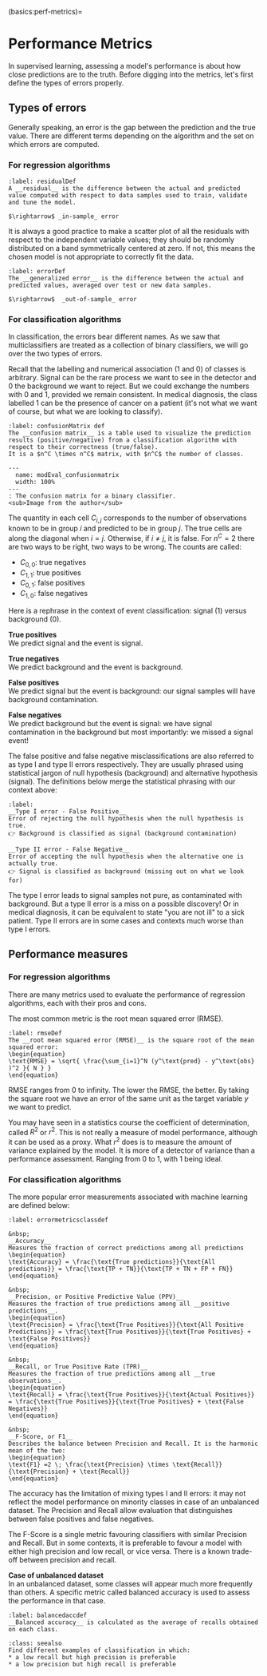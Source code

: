 (basics:perf-metrics)=
# Performance Metrics

In supervised learning, assessing a model's performance is about how close predictions are to the truth. Before digging into the metrics, let's first define the types of errors properly.

## Types of errors
Generally speaking, an error is the gap between the prediction and the true value. There are different terms depending on the algorithm and the set on which errors are computed. 

### For regression algorithms
````{prf:definition}
:label: residualDef
A __residual__ is the difference between the actual and predicted value computed with respect to data samples used to train, validate and tune the model.

$\rightarrow$ _in-sample_ error
````
It is always a good practice to make a scatter plot of all the residuals with respect to the independent variable values; they should be randomly distributed on a band symmetrically centered at zero. If not, this means the chosen model is not appropriate to correctly fit the data.

````{prf:definition}
:label: errorDef
The __generalized error__ is the difference between the actual and predicted values, averaged over test or new data samples.  

$\rightarrow$  _out-of-sample_ error
````
### For classification algorithms
In classification, the errors bear different names. As we saw that multiclassifiers are treated as a collection of binary classifiers, we will go over the two types of errors. 

Recall that the labelling and numerical association (1 and 0) of classes is arbitrary. Signal can be the rare process we want to see in the detector and 0 the background we want to reject. But we could exchange the numbers with 0 and 1, provided we remain consistent. In medical diagnosis, the class labelled 1 can be the presence of cancer on a patient (it's not what we want of course, but what we are looking to classify). 

````{prf:definition}
:label: confusionMatrix def
The __confusion matrix__ is a table used to visualize the prediction results (positive/negative) from a classification algorithm with respect to their correctness (true/false).  
It is a $n^C \times n^C$ matrix, with $n^C$ the number of classes.
````

```{figure} ../images/modEval_confusionmatrix.png
---
  name: modEval_confusionmatrix
  width: 100%
---
: The confusion matrix for a binary classifier.  
<sub>Image from the author</sub>
 ```
The quantity in each cell $C_{i,j}$ corresponds to the number of observations known to be in group $i$ and predicted to be in group $j$.
The true cells are along the diagonal when $i=j$. Otherwise, if $i \neq j$, it is false. For $n^C =2$ there are two ways to be right, two ways to be wrong. The counts are called:
* $C_{0,0}$: true negatives
* $C_{1,1}$: true positives
* $C_{0,1}$: false positives
* $C_{1,0}$: false negatives

Here is a rephrase in the context of event classification: signal (1) versus background (0).


__True positives__  
We predict signal and the event is signal.

__True negatives__  
We predict background and the event is background.

__False positives__  
We predict signal but the event is background: our signal samples will have background contamination.

__False negatives__  
We predict background but the event is signal: we have signal contamination in the background but most importantly: we missed a signal event!

The false positive and false negative misclassifications are also referred to as type I and type II errors respectively. They are usually phrased using statistical jargon of null hypothesis (background) and alternative hypothesis (signal). The definitions below merge the statistical phrasing with our context above:


````{prf:definition}
:label: 
__Type I error - False Positive__  
Error of rejecting the null hypothesis when the null hypothesis is true.  
👉 Background is classified as signal (background contamination)

__Type II error - False Negative__  
Error of accepting the null hypothesis when the alternative one is actually true.  
👉 Signal is classified as background (missing out on what we look for)

````

The type I error leads to signal samples not pure, as contaminated with background. But a type II error is a miss on a possible discovery! Or in medical diagnosis, it can be equivalent to state "you are not ill" to a sick patient. Type II errors are in some cases and contexts much worse than type I errors.


## Performance measures

### For regression algorithms
There are many metrics used to evaluate the performance of regression algorithms, each with their pros and cons. 

The most common metric is the root mean squared error (RMSE).

````{prf:definition}
:label: rmseDef
The __root mean squared error (RMSE)__ is the square root of the mean squared error:
\begin{equation}
\text{RMSE} = \sqrt{ \frac{\sum_{i=1}^N (y^\text{pred} - y^\text{obs} )^2 }{ N } }
\end{equation}
````
RMSE ranges from 0 to infinity. The lower the RMSE, the better. By taking the square root we have an error of the same unit as the target variable $y$ we want to predict.

You may have seen in a statistics course the coefficient of determination, called $R^2$ or $r^2$. This is not really a measure of model performance, although it can be used as a proxy. What $r^2$ does is to measure the amount of variance explained by the model. It is more of a detector of variance than a performance assessment. Ranging from 0 to 1, with 1 being ideal. 


### For classification algorithms
The more popular error measurements associated with machine learning are defined below:



````{prf:definition}
:label: errormetricsclassdef

&nbsp;  
__Accuracy__  
Measures the fraction of correct predictions among all predictions
\begin{equation}
\text{Accuracy} = \frac{\text{True predictions}}{\text{All predictions}} = \frac{\text{TP + TN}}{\text{TP + TN + FP + FN}}
\end{equation}

&nbsp;  
__Precision, or Positive Predictive Value (PPV)__  
Measures the fraction of true predictions among all __positive predictions__.
\begin{equation}
\text{Precision} = \frac{\text{True Positives}}{\text{All Positive Predictions}} = \frac{\text{True Positives}}{\text{True Positives} + \text{False Positives}}
\end{equation}

&nbsp;  
__Recall, or True Positive Rate (TPR)__  
Measures the fraction of true predictions among all __true observations__.
\begin{equation}
\text{Recall} = \frac{\text{True Positives}}{\text{Actual Positives}} = \frac{\text{True Positives}}{\text{True Positives} + \text{False Negatives}}
\end{equation}

&nbsp;  
__F-Score, or F1__  
Describes the balance between Precision and Recall. It is the harmonic mean of the two:
\begin{equation}
\text{F1} =2 \; \frac{\text{Precision} \times \text{Recall}}{\text{Precision} + \text{Recall}}
\end{equation}
````

The accuracy has the limitation of mixing types I and II errors: it may not reflect the model performance on minority classes in case of an unbalanced dataset. The Precision and Recall allow evaluation that distinguishes between false positives and false negatives.

The F-Score is a single metric favouring classifiers with similar Precision and Recall. But in some contexts, it is preferable to favour a model with either high precision and low recall, or vice versa. There is a known trade-off between precision and recall. 


__Case of unbalanced dataset__  
In an unbalanced dataset, some classes will appear much more frequently than others. A specific metric called balanced accuracy is used to assess the performance in that case. 
````{prf:definition}
:label: balancedaccdef
__Balanced accuracy__ is calculated as the average of recalls obtained on each class.
````

```{admonition} Exercise
:class: seealso
Find different examples of classification in which:
* a low recall but high precision is preferable
* a low precision but high recall is preferable 
```
